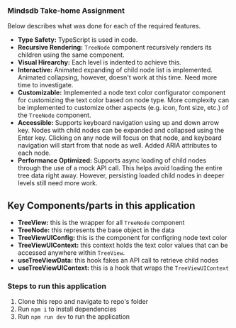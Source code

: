### Mindsdb Take-home Assignment

Below describes what was done for each of the required features.

- **Type Safety:** TypeScript is used in code.
- **Recursive Rendering:** `TreeNode` component recursively renders its children using the same component.
- **Visual Hirearchy:** Each level is indented to achieve this.
- **Interactive:** Animated expanding of child node list is implemented. Animated collapsing, however, doesn't work at this time. Need more time to investigate.
- **Customizable:** Implemented a node text color configurator component for customizing the text color based on node type. More complexity can be implemented to customize other aspects (e.g. icon, font size, etc.) of the `TreeNode` component.
- **Accessible:** Supports keyboard navigation using up and down arrow key. Nodes with child nodes can be expanded and collapsed using the Enter key. Clicking on any node will focus on that node, and keyboard navigation will start from that node as well. Added ARIA attributes to each node.
- **Performance Optimized:** Supports async loading of child nodes through the use of a mock API call. This helps avoid loading the entire tree data right away. However, persisting loaded child nodes in deeper levels still need more work.

## Key Components/parts in this application

- **TreeView:** this is the wrapper for all `TreeNode` component
- **TreeNode:** this represents the base object in the data
- **TreeViewUIConfig:** this is the component for configring node text color
- **TreeViewUIContext:** this context holds the text color values that can be accessed anywhere within `TreeView`.
- **useTreeViewData:** this hook fakes an API call to retrieve child nodes
- **useTreeViewUIContext:** this is a hook that wraps the `TreeViewUIContext`

### Steps to run this application

1. Clone this repo and navigate to repo's folder
2. Run `npm i` to install dependencies
3. Run `npm run dev` to run the application
